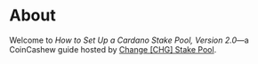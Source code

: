 # About
Welcome to *How to Set Up a Cardano Stake Pool, Version 2.0*—a CoinCashew guide hosted by [Change [CHG] Stake Pool](https://coincashew.io/).

